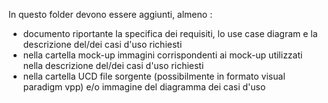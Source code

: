 In questo folder devono essere aggiunti, almeno :
- documento riportante la specifica dei requisiti, lo use case diagram e la descrizione del/dei casi d'uso richiesti
- nella cartella mock-up immagini corrispondenti ai mock-up utilizzati nella descrizione del/dei casi d'uso richiesti
- nella cartella UCD file sorgente (possibilmente in formato visual paradigm vpp) e/o immagine del diagramma dei casi d'uso
